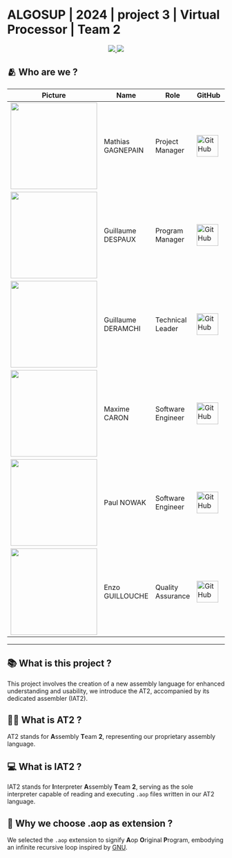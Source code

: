 # ALGOSUP | 2024 | project 3 | Virtual Processor | Team 2

<div align="center">
    <a href="https://en.wikipedia.org/wiki/Vierzon">
        <img src="https://img.shields.io/badge/Made%20in-Vierzon-success.svg">
    </a>
    <a href="https://algosup.com/">
        <img src="https://img.shields.io/badge/Made%20at-ALGOSUP-blue.svg">
    </a>
</div>

<!-- ![Logo]() -->

## 🫂 Who are we ?
| **Picture**                                                                                           | **Name**           | **Role**          | **GitHub**                                                                                                                                                         | **LinkedIn**                                                                                                                                                                                  |
| ----------------------------------------------------------------------------------------------------- | ------------------ | ----------------- | ------------------------------------------------------------------------------------------------------------------------------------------------------------------ | --------------------------------------------------------------------------------------------------------------------------------------------------------------------------------------------- |
| <img src=https://ca.slack-edge.com/T06AELBCZSB-U06AS9UQZ6Z-g7986289d5c2-512 width="200" height="200"> | Mathias GAGNEPAIN  | Project Manager   | [<img src="https://upload.wikimedia.org/wikipedia/commons/c/c2/GitHub_Invertocat_Logo.svg" alt="GitHub" style="width: 50px">](https://github.com/MathiasGagnepain) | [<img src="https://static-00.iconduck.com/assets.00/linkedin-color-icon-256x256-ia566k6a.png" alt="LinkedIn" style="width: 50px">](https://www.linkedin.com/in/mathias-gagnepain-426a131b0/)  |              
| <img src=https://ca.slack-edge.com/T06AELBCZSB-U06BJ1BQE00-g3ffdd245b21-512 width="200" height="200"> | Guillaume DESPAUX  | Program Manager   | [<img src="https://upload.wikimedia.org/wikipedia/commons/c/c2/GitHub_Invertocat_Logo.svg" alt="GitHub" style="width: 50px">](https://github.com/GuillaumeDespaux) | [<img src="https://static-00.iconduck.com/assets.00/linkedin-color-icon-256x256-ia566k6a.png" alt="LinkedIn" style="width: 50px">](https://www.linkedin.com/in/guillaume-despaux-084b10206/)  |              
| <img src=https://ca.slack-edge.com/T06AELBCZSB-U06ATEC5AG5-g70bf9de2131-512 width="200" height="200"> | Guillaume DERAMCHI | Technical Leader  | [<img src="https://upload.wikimedia.org/wikipedia/commons/c/c2/GitHub_Invertocat_Logo.svg" alt="GitHub" style="width: 50px">](https://github.com/Guillaume18100)   | [<img src="https://static-00.iconduck.com/assets.00/linkedin-color-icon-256x256-ia566k6a.png" alt="LinkedIn" style="width: 50px">](https://www.linkedin.com/in/guillaume-deramchi-a45116293/) |              
| <img src=https://ca.slack-edge.com/T06AELBCZSB-U06AXL3CDGC-gf21fde06b1f-512 width="200" height="200"> | Maxime CARON       | Software Engineer | [<img src="https://upload.wikimedia.org/wikipedia/commons/c/c2/GitHub_Invertocat_Logo.svg" alt="GitHub" style="width: 50px">](https://github.com/MaximeAlgosup)    | [<img src="https://static-00.iconduck.com/assets.00/linkedin-color-icon-256x256-ia566k6a.png" alt="LinkedIn" style="width: 50px">](https://www.linkedin.com/in/maxime-caron-dev/)             |              
| <img src=https://ca.slack-edge.com/T06AELBCZSB-U06CFLBV3MZ-g3621cbd420c-512 width="200" height="200"> | Paul NOWAK         | Software Engineer | [<img src="https://upload.wikimedia.org/wikipedia/commons/c/c2/GitHub_Invertocat_Logo.svg" alt="GitHub" style="width: 50px">](https://github.com/PaulNowak36)      | [<img src="https://static-00.iconduck.com/assets.00/linkedin-color-icon-256x256-ia566k6a.png" alt="LinkedIn" style="width: 50px">](https://www.linkedin.com/in/paul-nowak-0757a61a7/)         |              
| <img src=https://ca.slack-edge.com/T06AELBCZSB-U06ANSN526S-g20f42d2a13d-512 width="200" height="200"> | Enzo GUILLOUCHE    | Quality Assurance | [<img src="https://upload.wikimedia.org/wikipedia/commons/c/c2/GitHub_Invertocat_Logo.svg" alt="GitHub" style="width: 50px">](https://github.com/EnzoGuillouche)   | [<img src="https://static-00.iconduck.com/assets.00/linkedin-color-icon-256x256-ia566k6a.png" alt="LinkedIn" style="width: 50px">](https://www.linkedin.com/in/enzo-g-b62114293/)             |              

<hr>

## 📚 What is this project ?

This project involves the creation of a new assembly language for enhanced understanding and usability, we introduce the AT2, accompanied by its dedicated assembler (IAT2).

## 🕵️‍♂️ What is AT2 ?

AT2 stands for **A**ssembly **T**eam **2**, representing our proprietary assembly language.

## 💻 What is IAT2 ?

IAT2 stands for **I**nterpreter **A**ssembly **T**eam **2**, serving as the sole interpreter capable of reading and executing `.aop` files written in our AT2 language.

## 💾 Why we choose .aop as extension ?

We selected the `.aop` extension to signify **A**op **O**riginal **P**rogram, embodying an infinite recursive loop inspired by [GNU](https://en.wikipedia.org/wiki/GNU#Name).